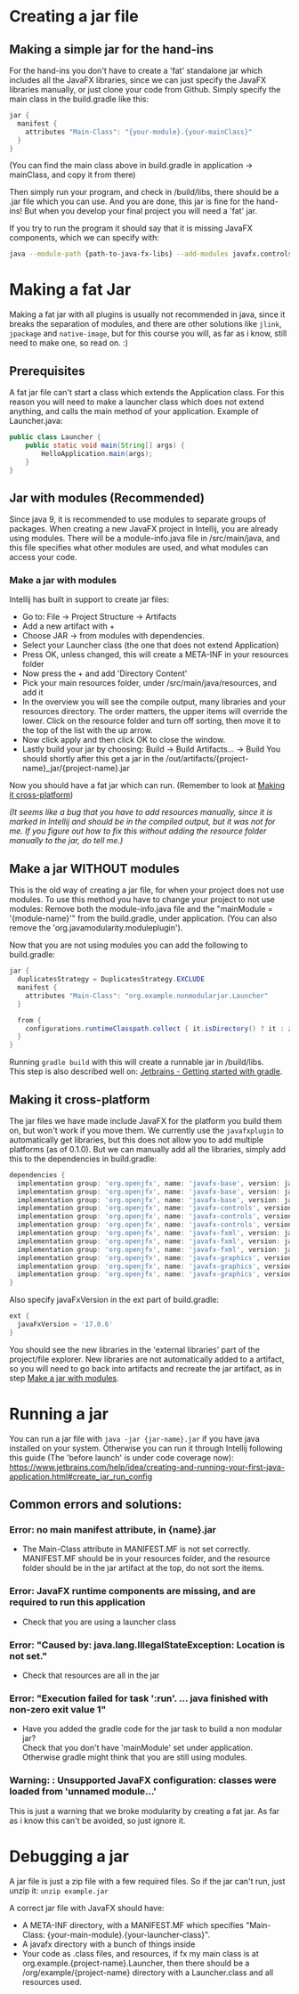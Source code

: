 # Creating a jar file

## Making a simple jar for the hand-ins

For the hand-ins you don't have to create a 'fat' standalone jar which includes all the JavaFX libraries, since we can just specify the JavaFX libraries manually, or just clone your code from Github.
Simply specify the main class in the build.gradle like this:

```gradle
jar {
  manifest {
    attributes "Main-Class": "{your-module}.{your-mainClass}"
  }
}
```

(You can find the main class above in build.gradle in application -> mainClass, and copy it from there)

Then simply run your program, and check in /build/libs, there should be a .jar file which you can use.
And you are done, this jar is fine for the hand-ins! But when you develop your final project you will need a 'fat' jar.

If you try to run the program it should say that it is missing JavaFX components, which we can specify with:

```bash
java --module-path {path-to-java-fx-libs} --add-modules javafx.controls,javafx.fxml -jar {name}.jar
```

# Making a fat Jar
Making a fat jar with all plugins is usually not recommended in java, since it breaks the separation of modules, and there are other solutions like `jlink`, `jpackage` and `native-image`, but for this course you will, as far as i know, still need to make one, so read on. :)

## Prerequisites
A fat jar file can't start a class which extends the Application class. For this reason you will need to make a launcher class which does not extend anything, and calls the main method of your application. Example of Launcher.java:

```java
public class Launcher {
    public static void main(String[] args) {
        HelloApplication.main(args);
    }
}
```

## Jar with modules (Recommended)

Since java 9, it is recommended to use modules to separate groups of packages. When creating a new JavaFX project in Intellij, you are already using modules. There will be a module-info.java file in /src/main/java, and this file specifies what other modules are used, and what modules can access your code.

### Make a jar with modules

Intellij has built in support to create jar files:

- Go to: File -> Project Structure -> Artifacts
- Add a new artifact with +
- Choose JAR -> from modules with dependencies.
- Select your Launcher class (the one that does not extend Application)
- Press OK, unless changed, this will create a META-INF in your resources folder
- Now press the + and add 'Directory Content'
- Pick your main resources folder, under /src/main/java/resources, and add it
- In the overview you will see the compile output, many libraries and your resources directory. The order matters, the upper items will override the lower. Click on the resource folder and turn off sorting, then move it to the top of the list with the up arrow.
- Now click apply and then click OK to close the window.
- Lastly build your jar by choosing: Build -> Build Artifacts... -> Build
  You should shortly after this get a jar in the /out/artifacts/{project-name}_jar/{project-name}.jar

Now you should have a fat jar which can run. (Remember to look at [Making it cross-platform](#making-it-cross-platform))

_(It seems like a bug that you have to add resources manually, since it is marked in Intellij and should be in the compiled output, but it was not for me. If you figure out how to fix this without adding the resource folder manually to the jar, do tell me.)_

## Make a jar WITHOUT modules

This is the old way of creating a jar file, for when your project does not use modules. To use this method you have to change your project to not use modules: Remove both the module-info.java file and the "mainModule = '{module-name}'" from the build.gradle, under application. (You can also remove the 'org.javamodularity.moduleplugin').

Now that you are not using modules you can add the following to build.gradle:

```java
jar {
  duplicatesStrategy = DuplicatesStrategy.EXCLUDE
  manifest {
    attributes "Main-Class": "org.example.nonmodularjar.Launcher"
  }

  from {
    configurations.runtimeClasspath.collect { it.isDirectory() ? it : zipTree(it) }
  }
}
```

Running `gradle build` with this will create a runnable jar in /build/libs. <br>
This step is also described well on: [Jetbrains - Getting started with gradle](https://www.jetbrains.com/help/idea/getting-started-with-gradle.html#deploy_gradle).

## Making it cross-platform

The jar files we have made include JavaFX for the platform you build them on, but won't work if you move them. We currently use the `javafxplugin` to automatically get libraries, but this does not allow you to add multiple platforms (as of 0.1.0). But we can manually add all the libraries, simply add this to the dependencies in build.gradle:

```gradle
dependencies {
  implementation group: 'org.openjfx', name: 'javafx-base', version: javaFxVersion, classifier: 'win'
  implementation group: 'org.openjfx', name: 'javafx-base', version: javaFxVersion, classifier: 'mac'
  implementation group: 'org.openjfx', name: 'javafx-base', version: javaFxVersion, classifier: 'linux'
  implementation group: 'org.openjfx', name: 'javafx-controls', version: javaFxVersion, classifier: 'win'
  implementation group: 'org.openjfx', name: 'javafx-controls', version: javaFxVersion, classifier: 'mac'
  implementation group: 'org.openjfx', name: 'javafx-controls', version: javaFxVersion, classifier: 'linux'
  implementation group: 'org.openjfx', name: 'javafx-fxml', version: javaFxVersion, classifier: 'win'
  implementation group: 'org.openjfx', name: 'javafx-fxml', version: javaFxVersion, classifier: 'mac'
  implementation group: 'org.openjfx', name: 'javafx-fxml', version: javaFxVersion, classifier: 'linux'
  implementation group: 'org.openjfx', name: 'javafx-graphics', version: javaFxVersion, classifier: 'win'
  implementation group: 'org.openjfx', name: 'javafx-graphics', version: javaFxVersion, classifier: 'mac'
  implementation group: 'org.openjfx', name: 'javafx-graphics', version: javaFxVersion, classifier: 'linux'
}
```

Also specify javaFxVersion in the ext part of build.gradle:

```gradle
ext {
  javaFxVersion = '17.0.6'
}
```

You should see the new libraries in the 'external libraries' part of the project/file explorer. New libraries are not automatically added to a artifact, so you will need to go back into artifacts and recreate the jar artifact, as in step [Make a jar with modules](#make-a-jar-with-modules).

# Running a jar

You can run a jar file with `java -jar {jar-name}.jar` if you have java installed on your system. Otherwise you can run it through Intellij following this guide (The 'before launch' is under code coverage now):
https://www.jetbrains.com/help/idea/creating-and-running-your-first-java-application.html#create_jar_run_config

## Common errors and solutions:

### Error: no main manifest attribute, in {name}.jar

- The Main-Class attribute in MANIFEST.MF is not set correctly. MANIFEST.MF should be in your resources folder, and the resource folder should be in the jar artifact at the top, do not sort the items.

### Error: JavaFX runtime components are missing, and are required to run this application

- Check that you are using a launcher class

### Error: "Caused by: java.lang.IllegalStateException: Location is not set."

- Check that resources are all in the jar

### Error: "Execution failed for task ':run'. ... java finished with non-zero exit value 1"

- Have you added the gradle code for the jar task to build a non modular jar? <br>
Check that you don't have 'mainModule' set under application. Otherwise gradle might think that you are still using modules.

### Warning: : Unsupported JavaFX configuration: classes were loaded from 'unnamed module...'
This is just a warning that we broke modularity by creating a fat jar. As far as i know this can't be avoided, so just ignore it.

# Debugging a jar

A jar file is just a zip file with a few required files. So if the jar can't run, just unzip it:
`unzip example.jar`

A correct jar file with JavaFX should have:

- A META-INF directory, with a MANIFEST.MF which specifies "Main-Class: {your-main-module}.{your-launcher-class}".
- A javafx directory with a bunch of things inside
- Your code as .class files, and resources, if fx my main class is at org.example.{project-name}.Launcher, then there should be a /org/example/{project-name} directory with a Launcher.class and all resources used.
